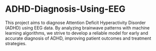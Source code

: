 # ADHD-Diagnosis-Using-EEG
This project aims to diagnose Attention Deficit Hyperactivity Disorder (ADHD) using EEG data. By analyzing brainwave patterns with machine learning algorithms, we strive to develop a reliable model for early and accurate diagnosis of ADHD, improving patient outcomes and treatment strategies.

